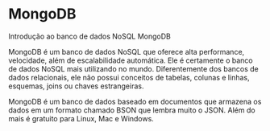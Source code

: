 # MongoDB
Introdução ao banco de dados NoSQL MongoDB

MongoDB é um banco de dados NoSQL que oferece alta performance, velocidade, além de escalabilidade automática. 
Ele é certamente o banco de dados NoSQL mais utilizando no mundo. Diferentemente dos bancos de dados relacionais, ele não possui
conceitos de tabelas, colunas e linhas, esquemas, joins ou chaves estrangeiras. 

MongoDB é um banco de dados baseado em documentos que armazena os dados em um formato chamado BSON que lembra muito o JSON. 
Além do mais é gratuito para Linux, Mac e Windows.
